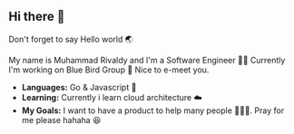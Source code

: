 ## Hi there :clap:

Don't forget to say Hello world :earth_asia:

My name is Muhammad Rivaldy and I'm a Software Engineer :technologist:
Currently I'm working on Blue Bird Group :blue_car:
Nice to e-meet you.

- **Languages:** Go & Javascript 🥇
- **Learning:** Currently i learn cloud architecture ☁️
- **My Goals:** I want to have a product to help many people 🧑‍🤝‍🧑. Pray for me please hahaha 😆
